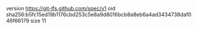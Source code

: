 version https://git-lfs.github.com/spec/v1
oid sha256:b5fc15ed19b1176cbd253c5e8a9d8016bcb8a8eb6a4ad3434738daf046f66179
size 11
